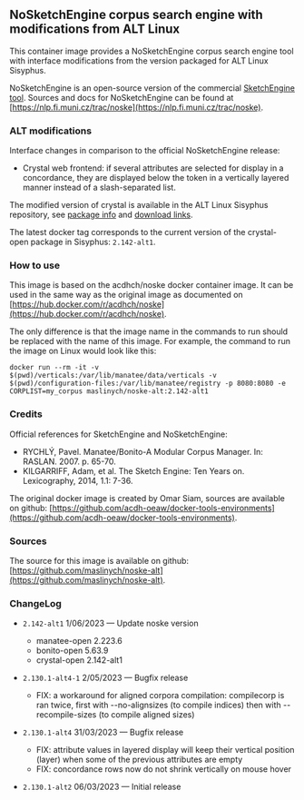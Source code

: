## NoSketchEngine corpus search engine with modifications from ALT Linux

This container image provides a NoSketchEngine corpus search engine
tool with interface modifications from the version packaged for ALT
Linux Sisyphus.

NoSketchEngine is an open-source version of the commercial
[SketchEngine tool](https://www.sketchengine.eu/).
Sources and docs for NoSketchEngine can be found at
[https://nlp.fi.muni.cz/trac/noske](https://nlp.fi.muni.cz/trac/noske).

### ALT modifications

Interface changes in comparison to the official NoSketchEngine
release:

* Crystal web frontend: if several attributes are selected for
  display in a concordance, they are displayed below the token in a
  vertically layered manner instead of a slash-separated list.

The modified version of crystal is available in the ALT Linux Sisyphus
repository, see [package
info](https://packages.altlinux.org/en/sisyphus/srpms/crystal-open/)
and [download links](https://packages.altlinux.org/en/sisyphus/srpms/crystal-open/rpms/).

The latest docker tag corresponds to the current version of
the crystal-open package in Sisyphus: `2.142-alt1`.

### How to use

This image is based on the acdhch/noske docker container image. It can
be used in the same way as the original image as documented on
[https://hub.docker.com/r/acdhch/noske](https://hub.docker.com/r/acdhch/noske). 

The only difference is that the image name in the commands to run
should be replaced with the name of this image. For example, the
command to run the image on Linux would look like this:

```
docker run --rm -it -v $(pwd)/verticals:/var/lib/manatee/data/verticals -v $(pwd)/configuration-files:/var/lib/manatee/registry -p 8080:8080 -e CORPLIST=my_corpus maslinych/noske-alt:2.142-alt1
```

### Credits

Official references for SketchEngine and NoSketchEngine:

* RYCHLÝ, Pavel. Manatee/Bonito-A Modular Corpus Manager. In: RASLAN. 2007. p. 65-70.
* KILGARRIFF, Adam, et al. The Sketch Engine: Ten Years on. Lexicography, 2014, 1.1: 7-36.

The original docker image is created by Omar Siam, sources are available
on github:
[https://github.com/acdh-oeaw/docker-tools-environments](https://github.com/acdh-oeaw/docker-tools-environments).

### Sources

The source for this image is available on github:
[https://github.com/maslinych/noske-alt](https://github.com/maslinych/noske-alt). 


### ChangeLog

* `2.142-alt1` 1/06/2023 — Update noske version

  * manatee-open 2.223.6
  * bonito-open 5.63.9
  * crystal-open 2.142-alt1

* `2.130.1-alt4-1` 2/05/2023 — Bugfix release

  * FIX: a workaround for aligned corpora compilation: compilecorp is ran twice,
    first with --no-alignsizes (to compile indices) then with --recompile-sizes
    (to compile aligned sizes)

* `2.130.1-alt4` 31/03/2023 — Bugfix release

  * FIX: attribute values in layered display will keep their vertical position (layer) 
     when some of the previous attributes are empty
  * FIX: concordance rows now do not shrink vertically on mouse hover

* `2.130.1-alt2` 06/03/2023 — Initial release

